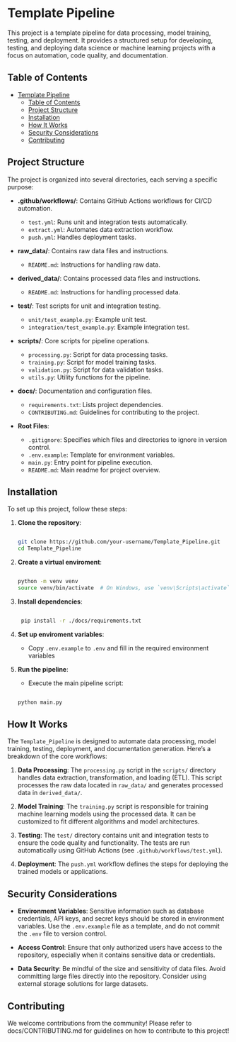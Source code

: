 # Template Pipeline

This project is a template pipeline for data processing, model training, testing, and deployment. It provides a structured setup for developing, testing, and deploying data science or machine learning projects with a focus on automation, code quality, and documentation.

## Table of Contents

- [Template Pipeline](#template-pipeline)
  - [Table of Contents](#table-of-contents)
  - [Project Structure](#project-structure)
  - [Installation](#installation)
  - [How It Works](#how-it-works)
  - [Security Considerations](#security-considerations)
  - [Contributing](#contributing)

## Project Structure

The project is organized into several directories, each serving a specific purpose:

- **.github/workflows/**: Contains GitHub Actions workflows for CI/CD automation.
  - `test.yml`: Runs unit and integration tests automatically.
  - `extract.yml`: Automates data extraction workflow.
  - `push.yml`: Handles deployment tasks.

- **raw_data/**: Contains raw data files and instructions.
  - `README.md`: Instructions for handling raw data.

- **derived_data/**: Contains processed data files and instructions.
  - `README.md`: Instructions for handling processed data.

- **test/**: Test scripts for unit and integration testing.
  - `unit/test_example.py`: Example unit test.
  - `integration/test_example.py`: Example integration test.

- **scripts/**: Core scripts for pipeline operations.
  - `processing.py`: Script for data processing tasks.
  - `training.py`: Script for model training tasks.
  - `validation.py`: Script for data validation tasks.
  - `utils.py`: Utility functions for the pipeline.

- **docs/**: Documentation and configuration files.
  - `requirements.txt`: Lists project dependencies.
  - `CONTRIBUTING.md`: Guidelines for contributing to the project.

- **Root Files**:
  - `.gitignore`: Specifies which files and directories to ignore in version control.
  - `.env.example`: Template for environment variables.
  - `main.py`: Entry point for pipeline execution.
  - `README.md`: Main readme for project overview.

## Installation

To set up this project, follow these steps:

1. **Clone the repository**:

   ```bash

   git clone https://github.com/your-username/Template_Pipeline.git
   cd Template_Pipeline
   ```

2. **Create a virtual enviroment**:

    ```bash

    python -m venv venv
    source venv/bin/activate  # On Windows, use `venv\Scripts\activate`
    ```

3. **Install dependencies**:

   ```bash

    pip install -r ./docs/requirements.txt
   ```

4. **Set up enviroment variables**:
    - Copy `.env.example` to `.env` and fill in the required environment variables

5. **Run the pipeline**:
    - Execute the main pipeline script:

    ```bash

    python main.py
    ```

## How It Works

The `Template_Pipeline` is designed to automate data processing, model training, testing, deployment, and documentation generation. Here’s a breakdown of the core workflows:

1. **Data Processing**: The `processing.py` script in the `scripts/` directory handles data extraction, transformation, and loading (ETL). This script processes the raw data located in `raw_data/` and generates processed data in `derived_data/`.

2. **Model Training**: The `training.py` script is responsible for training machine learning models using the processed data. It can be customized to fit different algorithms and model architectures.

3. **Testing**: The `test/` directory contains unit and integration tests to ensure the code quality and functionality. The tests are run automatically using GitHub Actions (see `.github/workflows/test.yml`).
  
4. **Deployment**: The `push.yml` workflow defines the steps for deploying the trained models or applications.

## Security Considerations

- **Environment Variables**: Sensitive information such as database credentials, API keys, and secret keys should be stored in environment variables. Use the `.env.example` file as a template, and do not commit the `.env` file to version control.

- **Access Control**: Ensure that only authorized users have access to the repository, especially when it contains sensitive data or credentials.

- **Data Security**: Be mindful of the size and sensitivity of data files. Avoid committing large files directly into the repository. Consider using external storage solutions for large datasets.

## Contributing

We welcome contributions from the community! Please refer to docs/CONTRIBUTING.md for guidelines on how to contribute to this project!
